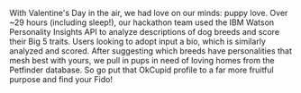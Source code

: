 With Valentine's Day in the air, we had love on our minds: puppy love. Over ~29 hours (including sleep!), our hackathon team used the IBM Watson Personality Insights API to analyze descriptions of dog breeds and score their Big 5 traits. Users looking to adopt input a bio, which is similarly analyzed and scored. After suggesting which breeds have personalities that mesh best with yours, we pull in pups in need of loving homes from the Petfinder database. So go put that OkCupid profile to a far more fruitful purpose and find your Fido!
